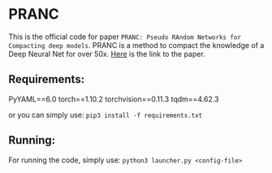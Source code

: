 # PRANC

This is the official code for paper `PRANC: Pseudo RAndom Networks for Compacting deep models`. PRANC is a method to compact the knowledge of a Deep Neural Net for over 50x. [Here](https://arxiv.org/abs/2206.08464) is the link to the paper.

## Requirements:
PyYAML==6.0
torch==1.10.2
torchvision==0.11.3
tqdm==4.62.3

or you can simply use:
`pip3 install -f requirements.txt`

## Running: 
For running the code, simply use:
`python3 launcher.py <config-file>`

